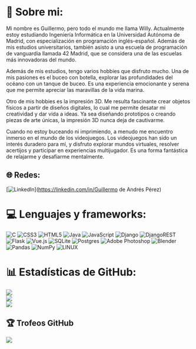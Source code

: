 # 💫 Sobre mi:
Mi nombre es Guillermo, pero todo el mundo me llama Willy. Actualmente estoy estudiando Ingeniería Informática en la Universidad Autónoma de Madrid, con especialización en programación inglés-español. Además de mis estudios universitarios, también asisto a una escuela de programación de vanguardia llamada 42 Madrid, que se considera una de las escuelas más innovadoras del mundo.

Además de mis estudios, tengo varios hobbies que disfruto mucho. Una de mis pasiones es el buceo con botella, explorar las profundidades del océano con un tanque de buceo. Es una experiencia emocionante y serena que me permite apreciar las maravillas de la vida marina.

Otro de mis hobbies es la impresión 3D. Me resulta fascinante crear objetos físicos a partir de diseños digitales, lo cual me permite desatar mi creatividad y dar vida a ideas. Ya sea diseñando prototipos o creando piezas de arte únicas, la impresión 3D nunca deja de cautivarme.

Cuando no estoy buceando ni imprimiendo, a menudo me encuentro inmerso en el mundo de los videojuegos. Los videojuegos han sido un interés duradero para mí, y disfruto explorar mundos virtuales, resolver acertijos y participar en experiencias multijugador. Es una forma fantástica de relajarme y desafiarme mentalmente.


## 🌐 Redes:
[![LinkedIn](https://img.shields.io/badge/LinkedIn-%230077B5.svg?logo=linkedin&logoColor=white)](https://linkedin.com/in/Guillermo de Andrés Pérez) 

# 💻 Lenguajes y frameworks:
![C](https://img.shields.io/badge/c-%2300599C.svg?style=flat&logo=c&logoColor=white) ![CSS3](https://img.shields.io/badge/css3-%231572B6.svg?style=flat&logo=css3&logoColor=white) ![HTML5](https://img.shields.io/badge/html5-%23E34F26.svg?style=flat&logo=html5&logoColor=white) ![Java](https://img.shields.io/badge/java-%23ED8B00.svg?style=flat&logo=java&logoColor=white) ![JavaScript](https://img.shields.io/badge/javascript-%23323330.svg?style=flat&logo=javascript&logoColor=%23F7DF1E) ![Django](https://img.shields.io/badge/django-%23092E20.svg?style=flat&logo=django&logoColor=white) ![DjangoREST](https://img.shields.io/badge/DJANGO-REST-ff1709?style=flat&logo=django&logoColor=white&color=ff1709&labelColor=gray) ![Flask](https://img.shields.io/badge/flask-%23000.svg?style=flat&logo=flask&logoColor=white) ![Vue.js](https://img.shields.io/badge/vuejs-%2335495e.svg?style=flat&logo=vuedotjs&logoColor=%234FC08D) ![SQLite](https://img.shields.io/badge/sqlite-%2307405e.svg?style=flat&logo=sqlite&logoColor=white) ![Postgres](https://img.shields.io/badge/postgres-%23316192.svg?style=flat&logo=postgresql&logoColor=white) ![Adobe Photoshop](https://img.shields.io/badge/adobephotoshop-%2331A8FF.svg?style=flat&logo=adobephotoshop&logoColor=white) ![Blender](https://img.shields.io/badge/blender-%23F5792A.svg?style=flat&logo=blender&logoColor=white) ![Pandas](https://img.shields.io/badge/pandas-%23150458.svg?style=flat&logo=pandas&logoColor=white) ![NumPy](https://img.shields.io/badge/numpy-%23013243.svg?style=flat&logo=numpy&logoColor=white) ![LINUX](https://img.shields.io/badge/Linux-FCC624?style=flat&logo=linux&logoColor=black)
# 📊 Estadísticas de GitHub:
![](https://github-readme-stats.vercel.app/api?username=Willygap1572&theme=nightowl&hide_border=false&include_all_commits=true&count_private=false)<br/>
![](https://github-readme-streak-stats.herokuapp.com/?user=Willygap1572&theme=nightowl&hide_border=false)<br/>
![](https://github-readme-stats.vercel.app/api/top-langs/?username=Willygap1572&theme=nightowl&hide_border=false&include_all_commits=true&count_private=false&layout=compact)

## 🏆 Trofeos GitHub
![](https://github-profile-trophy.vercel.app/?username=Willygap1572&theme=radical&no-frame=true&no-bg=false&margin-w=4)
